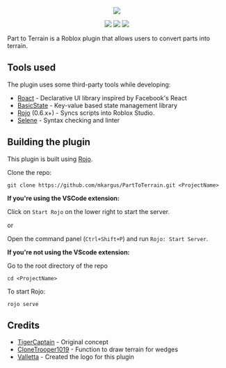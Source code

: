 <div align="center">
  <img src="https://user-images.githubusercontent.com/14226603/50402248-1828e200-0763-11e9-9b84-7e34f0bd8ef2.png">

  [![](https://github.com/mkargus/PartToTerrain/workflows/Lint/badge.svg?event=push)](https://github.com/mkargus/PartToTerrain/actions)
  [![](https://img.shields.io/github/release/mkargus/PartToTerrain.svg?style=flat-square)](https://github.com/mkargus/PartToTerrain/releases)
  [![](https://img.shields.io/github/license/mkargus/PartToTerrain.svg?style=flat-square)](LICENSE.txt)
</div>

Part to Terrain is a Roblox plugin that allows users to convert parts into terrain.

## Tools used
The plugin uses some third-party tools while developing:
- [Roact](https://github.com/Roblox/Roact) - Declarative UI library inspired by Facebook's React
- [BasicState](https://github.com/ClockworkSquirrel/BasicState) - Key-value based state management library
- [Rojo](https://github.com/rojo-rbx/rojo) (0.6.x+) - Syncs scripts into Roblox Studio.
- [Selene](https://github.com/Kampfkarren/selene) - Syntax checking and linter

## Building the plugin
This plugin is built using [Rojo](https://rojo.space/docs/0.5.x/guide/installation).

Clone the repo:
```
git clone https://github.com/mkargus/PartToTerrain.git <ProjectName>
```

**If you're using the VSCode extension:**

Click on `Start Rojo` on the lower right to start the server.

or

Open the command panel (`Ctrl+Shift+P`) and run `Rojo: Start Server`.

**If you're not using the VScode extension:**

Go to the root directory of the repo
```
cd <ProjectName>
```

To start Rojo:
```
rojo serve
```

## Credits
* [TigerCaptain](https://roblox.com/users/19053090/profile) - Original concept
* [CloneTrooper1019](https://roblox.com/users/2032622/profile) - Function to draw terrain for wedges
* [Valletta](https://twitter.com/valletta__) - Created the logo for this plugin
